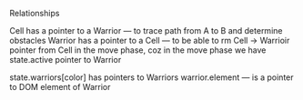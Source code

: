 Relationships

Cell has a pointer to a Warrior — to trace path from A to B and determine obstacles
Warrior has a pointer to a Cell — to be able to rm Cell → Warrioir pointer from Cell in the move phase, coz in the move phase we have state.active pointer to Warrior

state.warriors[color] has pointers to Warriors
warrior.element — is a pointer to DOM element of Warrior